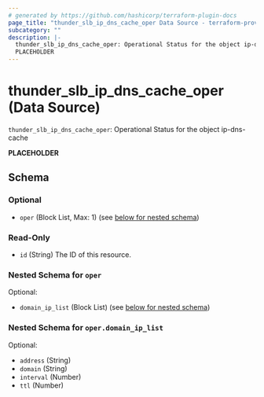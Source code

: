 ```yaml
---
# generated by https://github.com/hashicorp/terraform-plugin-docs
page_title: "thunder_slb_ip_dns_cache_oper Data Source - terraform-provider-thunder"
subcategory: ""
description: |-
  thunder_slb_ip_dns_cache_oper: Operational Status for the object ip-dns-cache
  PLACEHOLDER
---
```


# thunder_slb_ip_dns_cache_oper (Data Source)

`thunder_slb_ip_dns_cache_oper`: Operational Status for the object ip-dns-cache

__PLACEHOLDER__



<!-- schema generated by tfplugindocs -->
## Schema

### Optional

- `oper` (Block List, Max: 1) (see [below for nested schema](#nestedblock--oper))

### Read-Only

- `id` (String) The ID of this resource.

<a id="nestedblock--oper"></a>
### Nested Schema for `oper`

Optional:

- `domain_ip_list` (Block List) (see [below for nested schema](#nestedblock--oper--domain_ip_list))

<a id="nestedblock--oper--domain_ip_list"></a>
### Nested Schema for `oper.domain_ip_list`

Optional:

- `address` (String)
- `domain` (String)
- `interval` (Number)
- `ttl` (Number)


